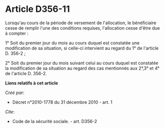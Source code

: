 # Article D356-11

Lorsqu'au cours de la période de versement de l'allocation, le bénéficiaire cesse de remplir l'une des conditions requises,
l'allocation cesse d'être due à compter : 

1° Soit du premier jour du mois au cours duquel est constatée une modification de sa situation, si celle-ci intervient au
regard du 1° de l'article D. 356-2 ; 

2° Soit du premier jour du mois suivant celui au cours duquel est constatée la modification de sa situation au regard des cas
mentionnés aux 2°,3° et 4° de l'article D. 356-2.

**Liens relatifs à cet article**

_Créé par_:

  - Décret n°2010-1778 du 31 décembre 2010 - art. 1

_Cite_:

  - Code de la sécurité sociale. - art. D356-2
